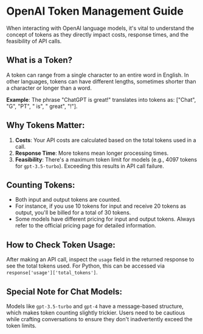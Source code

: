 # OpenAI Token Management Guide

When interacting with OpenAI language models, it's vital to understand the concept of tokens as they directly impact costs, response times, and the feasibility of API calls.

## What is a Token?

A token can range from a single character to an entire word in English. In other languages, tokens can have different lengths, sometimes shorter than a character or longer than a word.

**Example**: 
The phrase "ChatGPT is great!" translates into tokens as: ["Chat", "G", "PT", " is", " great", "!"].

## Why Tokens Matter:

1. **Costs**: Your API costs are calculated based on the total tokens used in a call.
2. **Response Time**: More tokens mean longer processing times.
3. **Feasibility**: There's a maximum token limit for models (e.g., 4097 tokens for `gpt-3.5-turbo`). Exceeding this results in API call failure.

## Counting Tokens:

- Both input and output tokens are counted.
- For instance, if you use 10 tokens for input and receive 20 tokens as output, you'll be billed for a total of 30 tokens.
- Some models have different pricing for input and output tokens. Always refer to the official pricing page for detailed information.

## How to Check Token Usage:

After making an API call, inspect the `usage` field in the returned response to see the total tokens used. For Python, this can be accessed via `response['usage']['total_tokens']`.

## Special Note for Chat Models:

Models like `gpt-3.5-turbo` and `gpt-4` have a message-based structure, which makes token counting slightly trickier. Users need to be cautious while crafting conversations to ensure they don't inadvertently exceed the token limits.

